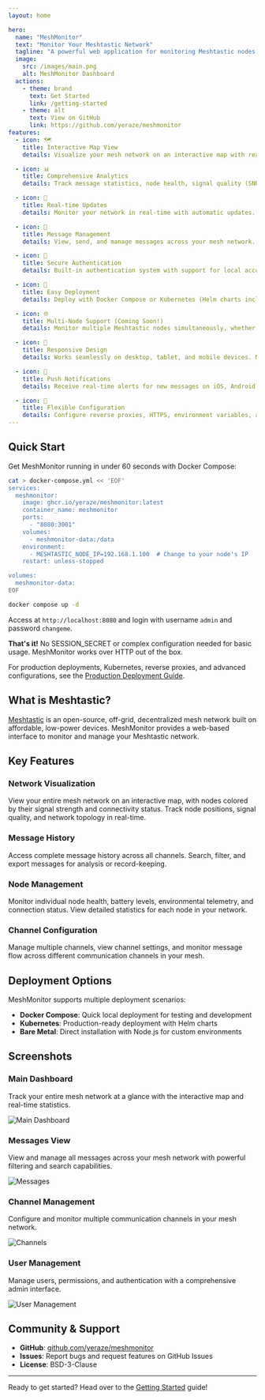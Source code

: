 ```yaml
---
layout: home

hero:
  name: "MeshMonitor"
  text: "Monitor Your Meshtastic Network"
  tagline: "A powerful web application for monitoring Meshtastic nodes over IP with real-time updates, interactive maps, and comprehensive network analytics."
  image:
    src: /images/main.png
    alt: MeshMonitor Dashboard
  actions:
    - theme: brand
      text: Get Started
      link: /getting-started
    - theme: alt
      text: View on GitHub
      link: https://github.com/yeraze/meshmonitor
features:
  - icon: 🗺️
    title: Interactive Map View
    details: Visualize your mesh network on an interactive map with real-time node positions, signal strength indicators, and network topology.

  - icon: 📊
    title: Comprehensive Analytics
    details: Track message statistics, node health, signal quality (SNR), and network performance over time with detailed charts and graphs.

  - icon: 🔄
    title: Real-time Updates
    details: Monitor your network in real-time with automatic updates. See new messages, node status changes, and network events as they happen.

  - icon: 💬
    title: Message Management
    details: View, send, and manage messages across your mesh network. Support for multiple channels and message history.

  - icon: 🔐
    title: Secure Authentication
    details: Built-in authentication system with support for local accounts and SSO (Single Sign-On) for enterprise deployments.

  - icon: 🐳
    title: Easy Deployment
    details: Deploy with Docker Compose or Kubernetes (Helm charts included). Simple configuration for both development and production environments.

  - icon: 🌐
    title: Multi-Node Support (Coming Soon!)
    details: Monitor multiple Meshtastic nodes simultaneously, whether using physical devices or meshtasticd virtual nodes.

  - icon: 📱
    title: Responsive Design
    details: Works seamlessly on desktop, tablet, and mobile devices. Monitor your network from anywhere.

  - icon: 🔔
    title: Push Notifications
    details: Receive real-time alerts for new messages on iOS, Android, and desktop - even when the app is closed. Zero configuration, works with HTTPS.

  - icon: 🔧
    title: Flexible Configuration
    details: Configure reverse proxies, HTTPS, environment variables, and more. Adapt MeshMonitor to your infrastructure needs.
---
```


## Quick Start

Get MeshMonitor running in under 60 seconds with Docker Compose:

```bash
cat > docker-compose.yml << 'EOF'
services:
  meshmonitor:
    image: ghcr.io/yeraze/meshmonitor:latest
    container_name: meshmonitor
    ports:
      - "8080:3001"
    volumes:
      - meshmonitor-data:/data
    environment:
      - MESHTASTIC_NODE_IP=192.168.1.100  # Change to your node's IP
    restart: unless-stopped

volumes:
  meshmonitor-data:
EOF

docker compose up -d
```

Access at `http://localhost:8080` and login with username `admin` and password `changeme`.

**That's it!** No SESSION_SECRET or complex configuration needed for basic usage. MeshMonitor works over HTTP out of the box.

For production deployments, Kubernetes, reverse proxies, and advanced configurations, see the [Production Deployment Guide](/configuration/production).

## What is Meshtastic?

[Meshtastic](https://meshtastic.org/) is an open-source, off-grid, decentralized mesh network built on affordable, low-power devices. MeshMonitor provides a web-based interface to monitor and manage your Meshtastic network.

## Key Features

### Network Visualization
View your entire mesh network on an interactive map, with nodes colored by their signal strength and connectivity status. Track node positions, signal quality, and network topology in real-time.

### Message History
Access complete message history across all channels. Search, filter, and export messages for analysis or record-keeping.

### Node Management
Monitor individual node health, battery levels, environmental telemetry, and connection status. View detailed statistics for each node in your network.

### Channel Configuration
Manage multiple channels, view channel settings, and monitor message flow across different communication channels in your mesh.

## Deployment Options

MeshMonitor supports multiple deployment scenarios:

- **Docker Compose**: Quick local deployment for testing and development
- **Kubernetes**: Production-ready deployment with Helm charts
- **Bare Metal**: Direct installation with Node.js for custom environments

## Screenshots

### Main Dashboard
Track your entire mesh network at a glance with the interactive map and real-time statistics.

![Main Dashboard](/images/main.png)

### Messages View
View and manage all messages across your mesh network with powerful filtering and search capabilities.

![Messages](/images/messages.png)

### Channel Management
Configure and monitor multiple communication channels in your mesh network.

![Channels](/images/channels.png)

### User Management
Manage users, permissions, and authentication with a comprehensive admin interface.

![User Management](/images/users.png)

## Community & Support

- **GitHub**: [github.com/yeraze/meshmonitor](https://github.com/yeraze/meshmonitor)
- **Issues**: Report bugs and request features on GitHub Issues
- **License**: BSD-3-Clause

---

Ready to get started? Head over to the [Getting Started](/getting-started) guide!
